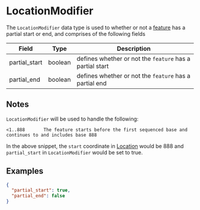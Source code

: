 # LocationModifier

The `LocationModifier` data type is used to whether or not a [feature](./feature.md) has a partial start or end, and comprises of the following fields

| Field                     | Type                        | Description |
|---------------------------|-----------------------------|-------------|
| partial_start             | boolean                     | defines whether or not the `feature` has a partial start
| partial_end               | boolean                     | defines whether or not the `feature` has a partial end


## Notes
`LocationModifier` will be used to handle the following:


`<1..888       The feature starts before the first sequenced base and
              continues to and includes base 888`

In the above snippet, the `start` coordinate in [Location](./location.md) would be 888 and `partial_start` in `LocationModifier` would be set to true.


## Examples

```json
{
  "partial_start": true,
  "partial_end": false    
}
```
